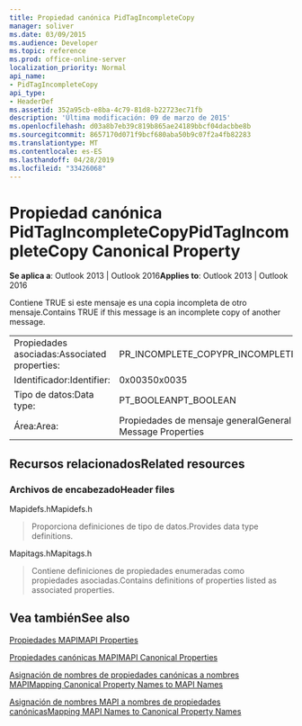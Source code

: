 ```yaml
---
title: Propiedad canónica PidTagIncompleteCopy
manager: soliver
ms.date: 03/09/2015
ms.audience: Developer
ms.topic: reference
ms.prod: office-online-server
localization_priority: Normal
api_name:
- PidTagIncompleteCopy
api_type:
- HeaderDef
ms.assetid: 352a95cb-e8ba-4c79-81d8-b22723ec71fb
description: 'Última modificación: 09 de marzo de 2015'
ms.openlocfilehash: d03a8b7eb39c819b865ae24189bbcf04dacbbe8b
ms.sourcegitcommit: 8657170d071f9bcf680aba50b9c07f2a4fb82283
ms.translationtype: MT
ms.contentlocale: es-ES
ms.lasthandoff: 04/28/2019
ms.locfileid: "33426068"
---
```

# <a name="pidtagincompletecopy-canonical-property"></a><span data-ttu-id="ca781-103">Propiedad canónica PidTagIncompleteCopy</span><span class="sxs-lookup"><span data-stu-id="ca781-103">PidTagIncompleteCopy Canonical Property</span></span>

  
  
<span data-ttu-id="ca781-104">**Se aplica a**: Outlook 2013 | Outlook 2016</span><span class="sxs-lookup"><span data-stu-id="ca781-104">**Applies to**: Outlook 2013 | Outlook 2016</span></span> 
  
<span data-ttu-id="ca781-105">Contiene TRUE si este mensaje es una copia incompleta de otro mensaje.</span><span class="sxs-lookup"><span data-stu-id="ca781-105">Contains TRUE if this message is an incomplete copy of another message.</span></span>
  
|||
|:-----|:-----|
|<span data-ttu-id="ca781-106">Propiedades asociadas:</span><span class="sxs-lookup"><span data-stu-id="ca781-106">Associated properties:</span></span>  <br/> |<span data-ttu-id="ca781-107">PR_INCOMPLETE_COPY</span><span class="sxs-lookup"><span data-stu-id="ca781-107">PR_INCOMPLETE_COPY</span></span>  <br/> |
|<span data-ttu-id="ca781-108">Identificador:</span><span class="sxs-lookup"><span data-stu-id="ca781-108">Identifier:</span></span>  <br/> |<span data-ttu-id="ca781-109">0x0035</span><span class="sxs-lookup"><span data-stu-id="ca781-109">0x0035</span></span>  <br/> |
|<span data-ttu-id="ca781-110">Tipo de datos:</span><span class="sxs-lookup"><span data-stu-id="ca781-110">Data type:</span></span>  <br/> |<span data-ttu-id="ca781-111">PT_BOOLEAN</span><span class="sxs-lookup"><span data-stu-id="ca781-111">PT_BOOLEAN</span></span>  <br/> |
|<span data-ttu-id="ca781-112">Área:</span><span class="sxs-lookup"><span data-stu-id="ca781-112">Area:</span></span>  <br/> |<span data-ttu-id="ca781-113">Propiedades de mensaje general</span><span class="sxs-lookup"><span data-stu-id="ca781-113">General Message Properties</span></span>  <br/> |
   
## <a name="related-resources"></a><span data-ttu-id="ca781-114">Recursos relacionados</span><span class="sxs-lookup"><span data-stu-id="ca781-114">Related resources</span></span>

### <a name="header-files"></a><span data-ttu-id="ca781-115">Archivos de encabezado</span><span class="sxs-lookup"><span data-stu-id="ca781-115">Header files</span></span>

<span data-ttu-id="ca781-116">Mapidefs.h</span><span class="sxs-lookup"><span data-stu-id="ca781-116">Mapidefs.h</span></span>
  
> <span data-ttu-id="ca781-117">Proporciona definiciones de tipo de datos.</span><span class="sxs-lookup"><span data-stu-id="ca781-117">Provides data type definitions.</span></span>
    
<span data-ttu-id="ca781-118">Mapitags.h</span><span class="sxs-lookup"><span data-stu-id="ca781-118">Mapitags.h</span></span>
  
> <span data-ttu-id="ca781-119">Contiene definiciones de propiedades enumeradas como propiedades asociadas.</span><span class="sxs-lookup"><span data-stu-id="ca781-119">Contains definitions of properties listed as associated properties.</span></span>
    
## <a name="see-also"></a><span data-ttu-id="ca781-120">Vea también</span><span class="sxs-lookup"><span data-stu-id="ca781-120">See also</span></span>



[<span data-ttu-id="ca781-121">Propiedades MAPI</span><span class="sxs-lookup"><span data-stu-id="ca781-121">MAPI Properties</span></span>](mapi-properties.md)
  
[<span data-ttu-id="ca781-122">Propiedades canónicas MAPI</span><span class="sxs-lookup"><span data-stu-id="ca781-122">MAPI Canonical Properties</span></span>](mapi-canonical-properties.md)
  
[<span data-ttu-id="ca781-123">Asignación de nombres de propiedades canónicas a nombres MAPI</span><span class="sxs-lookup"><span data-stu-id="ca781-123">Mapping Canonical Property Names to MAPI Names</span></span>](mapping-canonical-property-names-to-mapi-names.md)
  
[<span data-ttu-id="ca781-124">Asignación de nombres MAPI a nombres de propiedades canónicas</span><span class="sxs-lookup"><span data-stu-id="ca781-124">Mapping MAPI Names to Canonical Property Names</span></span>](mapping-mapi-names-to-canonical-property-names.md)

